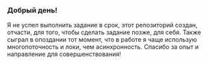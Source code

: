 ### Добрый день!

Я не успел выполнить задание в срок, этот репозиторий создан, отчасти, для того, чтобы сделать задание позже, для себя.
Также сыграл в опоздании тот момент, что в работе я чаще использую многопоточность и локи, чем асинхронность.
Спасибо за опыт и направление для совершенствования!
